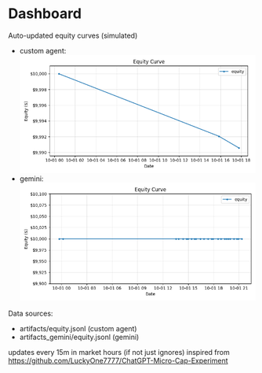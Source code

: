 # Dashboard

Auto-updated equity curves (simulated)

- custom agent: ![Equity Curve](artifacts/equity.png?v=84c32a7)
- gemini: ![Equity Curve (Gemini)](artifacts_gemini/equity.png?v=84c32a7)

Data sources:
- artifacts/equity.jsonl (custom agent)
- artifacts_gemini/equity.jsonl (gemini)

updates every 15m in market hours (if not just ignores)
inspired from https://github.com/LuckyOne7777/ChatGPT-Micro-Cap-Experiment